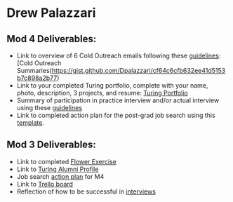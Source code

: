 # Drew Palazzari

## Mod 4 Deliverables:
* Link to overview of 6 Cold Outreach emails following these [guidelines](https://github.com/turingschool/career-development-curriculum/blob/master/module_four/cold_outreach_deliverable_guidelines.md): [Cold Outreach Summaries(https://gist.github.com/Dpalazzari/cf64c6cfb632ee41d5153b7c898a2b77)
* Link to your completed Turing portfolio, complete with your name, photo, description, 3 projects, and resume:
[Turing Portfolio](https://www.turing.io/alumni/drew-palazzari)
* Summary of participation in practice interview and/or actual interview using these [guidelines](https://github.com/turingschool/career-development-curriculum/blob/master/module_four/interview_practice_reflection_guidelines.md)
* Link to completed action plan for the post-grad job search using this [template](https://github.com/turingschool/career-development-curriculum/blob/master/module_four/post_grad_plan.md). 

## Mod 3 Deliverables:

* Link to completed [Flower Exercise](http://i.imgur.com/ZOmhe7y.jpg)
* Link to [Turing Alumni Profile](https://www.turing.io/alumni/drew-palazzari)
* Job search [action plan](https://gist.github.com/Dpalazzari/516cdb2652886fe65e0bca1b32d38e9e) for M4
* Link to [Trello board](https://trello.com/b/B0Tp7wUS/drew-palazzari-s-job-tracker)
* Reflection of how to be successful in [interviews](https://gist.github.com/Dpalazzari/98f58b1da5bc517f56150dac562611a2)
